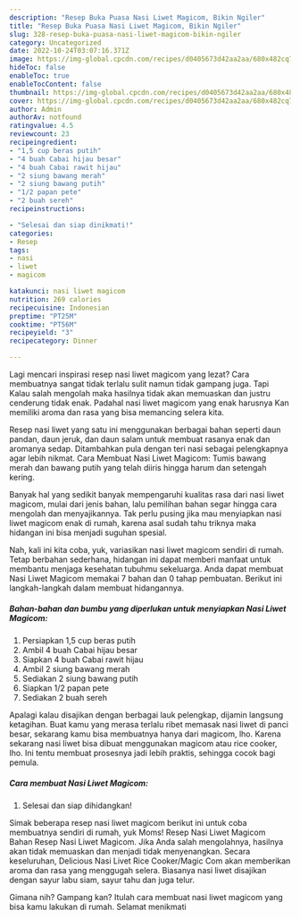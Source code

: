 ```yaml
---
description: "Resep Buka Puasa Nasi Liwet Magicom, Bikin Ngiler"
title: "Resep Buka Puasa Nasi Liwet Magicom, Bikin Ngiler"
slug: 328-resep-buka-puasa-nasi-liwet-magicom-bikin-ngiler
category: Uncategorized
date: 2022-10-24T03:07:16.371Z
image: https://img-global.cpcdn.com/recipes/d0405673d42aa2aa/680x482cq70/nasi-liwet-magicom-foto-resep-utama.jpg
hideToc: false
enableToc: true
enableTocContent: false
thumbnail: https://img-global.cpcdn.com/recipes/d0405673d42aa2aa/680x482cq70/nasi-liwet-magicom-foto-resep-utama.jpg
cover: https://img-global.cpcdn.com/recipes/d0405673d42aa2aa/680x482cq70/nasi-liwet-magicom-foto-resep-utama.jpg
author: Admin
authorAv: notfound
ratingvalue: 4.5
reviewcount: 23
recipeingredient:
- "1,5 cup beras putih"
- "4 buah Cabai hijau besar"
- "4 buah Cabai rawit hijau"
- "2 siung bawang merah"
- "2 siung bawang putih"
- "1/2 papan pete"
- "2 buah sereh"
recipeinstructions:

- "Selesai dan siap dinikmati!"
categories:
- Resep
tags:
- nasi
- liwet
- magicom

katakunci: nasi liwet magicom 
nutrition: 269 calories
recipecuisine: Indonesian
preptime: "PT25M"
cooktime: "PT56M"
recipeyield: "3"
recipecategory: Dinner

---
```



Lagi mencari inspirasi resep nasi liwet magicom yang lezat? Cara membuatnya sangat tidak terlalu sulit namun tidak gampang juga. Tapi Kalau salah mengolah maka hasilnya tidak akan memuaskan dan justru cenderung tidak enak. Padahal nasi liwet magicom yang enak harusnya Kan memiliki aroma dan rasa yang bisa memancing selera kita.


Resep nasi liwet yang satu ini menggunakan berbagai bahan seperti daun pandan, daun jeruk, dan daun salam untuk membuat rasanya enak dan aromanya sedap. Ditambahkan pula dengan teri nasi sebagai pelengkapnya agar lebih nikmat. Cara Membuat Nasi Liwet Magicom: Tumis bawang merah dan bawang putih yang telah diiris hingga harum dan setengah kering.

Banyak hal yang sedikit banyak mempengaruhi kualitas rasa dari nasi liwet magicom, mulai dari jenis bahan, lalu pemilihan bahan segar hingga cara mengolah dan menyajikannya. Tak perlu pusing jika mau menyiapkan nasi liwet magicom enak di rumah, karena asal sudah tahu triknya maka hidangan ini bisa menjadi suguhan spesial.


Nah, kali ini kita coba, yuk, variasikan nasi liwet magicom sendiri di rumah. Tetap berbahan sederhana, hidangan ini dapat memberi manfaat untuk membantu menjaga kesehatan tubuhmu sekeluarga. Anda dapat membuat Nasi Liwet Magicom memakai 7 bahan dan 0 tahap pembuatan. Berikut ini langkah-langkah dalam membuat hidangannya.

<!--inarticleads1-->

##### Bahan-bahan dan bumbu yang diperlukan untuk menyiapkan Nasi Liwet Magicom:

1. Persiapkan 1,5 cup beras putih
1. Ambil 4 buah Cabai hijau besar
1. Siapkan 4 buah Cabai rawit hijau
1. Ambil 2 siung bawang merah
1. Sediakan 2 siung bawang putih
1. Siapkan 1/2 papan pete
1. Sediakan 2 buah sereh


Apalagi kalau disajikan dengan berbagai lauk pelengkap, dijamin langsung ketagihan. Buat kamu yang merasa terlalu ribet memasak nasi liwet di panci besar, sekarang kamu bisa membuatnya hanya dari magicom, lho. Karena sekarang nasi liwet bisa dibuat menggunakan magicom atau rice cooker, lho. Ini tentu membuat prosesnya jadi lebih praktis, sehingga cocok bagi pemula. 

<!--inarticleads2-->

##### Cara membuat Nasi Liwet Magicom:


1. Selesai dan siap dihidangkan!

Simak beberapa resep nasi liwet magicom berikut ini untuk coba membuatnya sendiri di rumah, yuk Moms! Resep Nasi Liwet Magicom Bahan Resep Nasi Liwet Magicom. Jika Anda salah mengolahnya, hasilnya akan tidak memuaskan dan menjadi tidak menyenangkan. Secara keseluruhan, Delicious Nasi Livet Rice Cooker/Magic Com akan memberikan aroma dan rasa yang menggugah selera. Biasanya nasi liwet disajikan dengan sayur labu siam, sayur tahu dan juga telur. 

Gimana nih? Gampang kan? Itulah cara membuat nasi liwet magicom yang bisa kamu lakukan di rumah. Selamat menikmati
